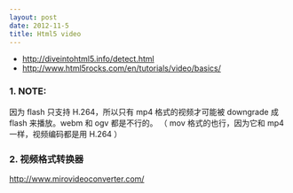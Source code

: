 ```yaml
---
layout: post
date: 2012-11-5
title: Html5 video
---
```

- <http://diveintohtml5.info/detect.html>
- <http://www.html5rocks.com/en/tutorials/video/basics/>

### 1. NOTE:
因为 flash 只支持 H.264，所以只有 mp4 格式的视频才可能被 downgrade 成 flash 来播放。webm 和 ogv
都是不行的。 （ mov 格式的也行，因为它和 mp4 一样，视频编码都是用 H.264 ）
   
### 2. 视频格式转换器
<http://www.mirovideoconverter.com/>

